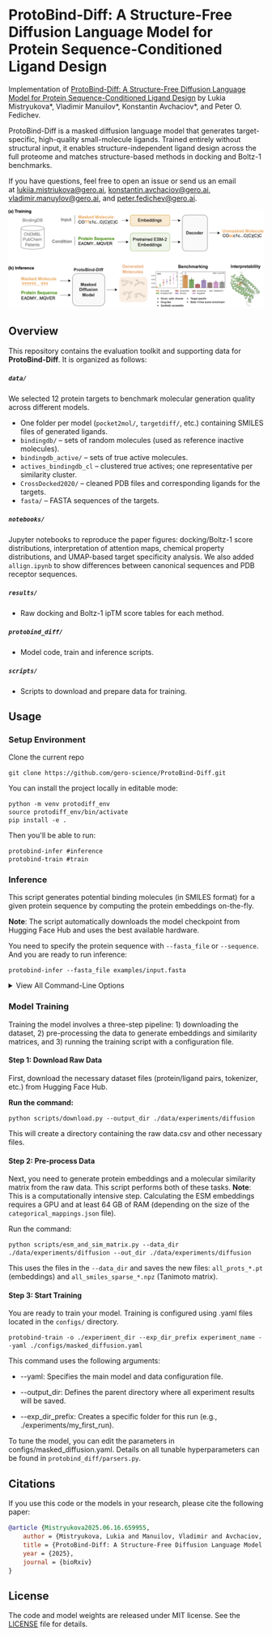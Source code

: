 # ProtoBind-Diff: A Structure-Free Diffusion Language Model for Protein Sequence-Conditioned Ligand Design



Implementation of [ProtoBind-Diff: A Structure-Free Diffusion Language Model for Protein Sequence-Conditioned Ligand Design](https://www.biorxiv.org/content/10.1101/2025.06.16.659955v1)  by Lukia Mistryukova*, Vladimir Manuilov*, Konstantin Avchaciov*, and Peter O. Fedichev.


ProtoBind-Diff is a masked diffusion language model that generates target-specific, high-quality small-molecule ligands. Trained entirely without structural input, it enables structure-independent ligand design across the full proteome and matches structure-based methods in docking and Boltz-1 benchmarks.


If you have questions, feel free to open an issue or send us an email at lukiia.mistriukova@gero.ai, konstantin.avchaciov@gero.ai, vladimir.manuylov@gero.ai, and peter.fedichev@gero.ai.

![Alt Text](graphical-abstract.png)



## Overview

This repository contains the evaluation toolkit and supporting data for **ProtoBind-Diff**. It is organized as follows:

##### `data/`
We selected 12 protein targets to benchmark molecular generation quality across different models.
- One folder per model (`pocket2mol/`, `targetdiff/`, etc.) containing SMILES files of generated ligands.
- `bindingdb/` – sets of random molecules (used as reference inactive molecules).
- `bindingdb_active/` – sets of true active molecules.
- `actives_bindingdb_cl` – clustered true actives; one representative per similarity cluster.
- `CrossDocked2020/` – cleaned PDB files and corresponding ligands for the targets.
- `fasta/` – FASTA sequences of the targets.

##### `notebooks/`
Jupyter notebooks to reproduce the paper figures: docking/Boltz-1 score distributions, interpretation of attention maps, chemical property distributions, and UMAP-based target specificity analysis. We also added `allign.ipynb` to show differences between canonical sequences and PDB receptor sequences.
 

##### `results/`
- Raw docking and Boltz-1 ipTM score tables for each method.

##### `protobind_diff/`
- Model code, train and inference scripts. 

##### `scripts/`
- Scripts to download and prepare data for training. 

## Usage

### Setup Environment

Clone the current repo

    git clone https://github.com/gero-science/ProtoBind-Diff.git

You can install the project locally in editable mode:

    python -m venv protodiff_env
    source protodiff_env/bin/activate    
    pip install -e .
Then you'll be able to run:

    protobind-infer #inference
    protobind-train #train


### Inference
This script generates potential binding molecules (in SMILES format) for a given protein sequence by computing the protein embeddings on-the-fly.

**Note**: The script automatically downloads the model checkpoint from Hugging Face Hub and uses the best available hardware.

You need to specify the protein sequence with `--fasta_file` or `--sequence`. 
And you are ready to run inference:

    protobind-infer --fasta_file examples/input.fasta

<details>
<summary>View All Command-Line Options</summary>

* **`--output_dir`**: Specify a different output folder (default: `../outputs`).
* **`--output`**: Change the output filename (default: `generated_smiles.txt`).
* **`--n_batches`**: Set the number of generation batches (default: 5).
* **`--batch_size`**: Set the number of molecules generated per batch (default: 10).
* **`--checkpoint_path`**: Use a local model checkpoint file.
* **`--tokenizer_path`**: Use a local tokenizer file.
* **`--model_name`**: Specify the ESM model for embeddings (default: `esm2_t33_650M_UR50D`).
* **`--cache`**: Set a custom cache folder for downloads (default: `../cache`).
* **`--sampling_steps`**: Set the number of steps during sampling (default: 250).
* **`--lig_max_length`**: Set the max length of generated molecules (default: 170).
* **`--nucleus_p`**: Set the value of the nucleus sampling parameter (default: 0.9).
* **`--eta`**: Set the value of the probability of remasking (default: 0.1).

</details>


### Model Training

Training the model involves a three-step pipeline: 1) downloading the dataset, 2) pre-processing the data to generate embeddings and similarity matrices, and 3) running the training script with a configuration file.

#### Step 1: Download Raw Data

First, download the necessary dataset files (protein/ligand pairs, tokenizer, etc.) from Hugging Face Hub.

**Run the command:**

    python scripts/download.py --output_dir ./data/experiments/diffusion

This will create a directory containing the raw data.csv and other necessary files.

#### Step 2: Pre-process Data
Next, you need to generate protein embeddings and a molecular similarity matrix from the raw data. This script performs both of these tasks. **Note**: This is a computationally intensive step. Calculating the ESM embeddings requires a GPU and at least 64 GB of RAM (depending on the size of the `categorical_mappings.json` file).

Run the command:

    python scripts/esm_and_sim_matrix.py --data_dir ./data/experiments/diffusion --out_dir ./data/experiments/diffusion

This uses the files in the `--data_dir` and saves the new files: `all_prots_*.pt` (embeddings) and `all_smiles_sparse_*.npz` (Tanimoto matrix).

####  Step 3: Start Training
You are ready to train your model. Training is configured using .yaml files located in the `configs/` directory.

    protobind-train -o ./experiment_dir --exp_dir_prefix experiment_name --yaml ./configs/masked_diffusion.yaml


This command uses the following arguments:

- --yaml: Specifies the main model and data configuration file.

- --output_dir: Defines the parent directory where all experiment results will be saved.

- --exp_dir_prefix: Creates a specific folder for this run (e.g., ./experiments/my_first_run).


To tune the model, you can edit the parameters in configs/masked_diffusion.yaml. Details on all tunable hyperparameters can be found in `protobind_diff/parsers.py`.

## Citations 
If you use this code or the models in your research, please cite the following paper:

```bibtex
@article {Mistryukova2025.06.16.659955,
	author = {Mistryukova, Lukia and Manuilov, Vladimir and Avchaciov, Konstantin and Fedichev, Peter O.},
	title = {ProtoBind-Diff: A Structure-Free Diffusion Language Model for Protein Sequence-Conditioned Ligand Design},
	year = {2025},
	journal = {bioRxiv}
}
```

## License 
The code and model weights are released under MIT license. See the [LICENSE](LICENSE) file for details.

